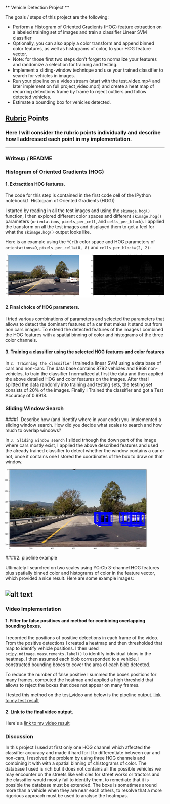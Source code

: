 
** Vehicle Detection Project **

The goals / steps of this project are the following:

* Perform a Histogram of Oriented Gradients (HOG) feature extraction on a labeled training set of images and train a classifier Linear SVM classifier
* Optionally, you can also apply a color transform and append binned color features, as well as histograms of color, to your HOG feature vector. 
* Note: for those first two steps don't forget to normalize your features and randomize a selection for training and testing.
* Implement a sliding-window technique and use your trained classifier to search for vehicles in images.
* Run your pipeline on a video stream (start with the test_video.mp4 and later implement on full project_video.mp4) and create a heat map of recurring detections frame by frame to reject outliers and follow detected vehicles.
* Estimate a bounding box for vehicles detected.

[//]: # (Image References)
[image1]: ./img1.png
[image2]: ./img2.png
[image3]: ./img3.jpg

[video1]: ./test_output.mp4
[video2]: ./project_output.mp4


## [Rubric](https://review.udacity.com/#!/rubrics/513/view) Points
### Here I will consider the rubric points individually and describe how I addressed each point in my implementation.  

---
### Writeup / README

### Histogram of Oriented Gradients (HOG)

#### 1. Extracttion HOG features.

The code for this step is contained in the first code cell of the IPython notebook(1. Histogram of Oriented Gradients (HOG))

I started by reading in all the test images and using the `skimage.hog()` function, I then explored different color spaces and different `skimage.hog()` parameters (`orientations`, `pixels_per_cell`, and `cells_per_block`).  I appllied the transform on all the test images and displayed them to get a feel for what the `skimage.hog()` output looks like.

Here is an example using the `YCrCb` color space and HOG parameters of `orientations=9`, `pixels_per_cell=(8, 8)` and `cells_per_block=(2, 2)`:


![HOG Features][image1]

#### 2.Final choice of HOG parameters.

I tried various combinations of parameters and selected the parameters that allows to detect the dominant features of a car that makes it stand out from non cars images.
To extend the detected features of the images I combined the HOG features with a spatial binning of color and histograms of the three color channels.

#### 3. Training a classifier using the selected HOG features and color features

In `2. Trainning the classifier` I trained a linear SVM using a data base of cars and non-cars.
The data base contains 8792  vehicles and 8968  non-vehicles, to train the classifier I normalized at first the data and then applied the above detailed HOG and color features on the images. After that I splitted the data randomly into training and testing sets, the testing set consists of 20% of the images.
Finally I Trained the classifier and got a Test Accuracy of 0.9918.

### Sliding Window Search

####1. Describe how (and identify where in your code) you implemented a sliding window search.  How did you decide what scales to search and how much to overlap windows?

In `3. Sliding window search` I slided trhough the down part of the image where cars mostly exist, I applied the above described features and used the already trained classifier to detect whether the window contains a car or not, once it contains one I stored the coordinates of the box to draw on that window.

![alt text][image2]

####2. pipeline example

Ultimately I searched on two scales using YCrCb 3-channel HOG features plus spatially binned color and histograms of color in the feature vector, which provided a nice result.  Here are some example images:

![alt text][image3]
---

### Video Implementation

#### 1. Filter for false positives and method for combining overlapping bounding boxes.

I recorded the positions of positive detections in each frame of the video.  From the positive detections I created a heatmap and then thresholded that map to identify vehicle positions.  I then used `scipy.ndimage.measurements.label()` to identify individual blobs in the heatmap.  I then assumed each blob corresponded to a vehicle.  I constructed bounding boxes to cover the area of each blob detected.

To reduce the number of false positive I summed the boxes positions for many frames, computed the heatmap and applied a high threshold that allows to reject the boxes that does not appear on many frames.

I tested this method on the test_video and below is the pipeline output.
[link to my test result](./test_output.mp4)

#### 2. Link to the final video output.
Here's a [link to my video result](./project_output.mp4)

### Discussion
In this project I used at first only one HOG channel which affected the classifier accuracy and made it hard for it to differentiate between car and non-cars, I resolved the problem by using three HOG channels and combining it with with a spatial binning of chistograms of color. The database I used is rich but it does not contains all the possible vehicles we may encounter on the streets like vehicles for street works or tractors and the classifier would mostly fail to identify them, to remediate that it is possible the database must be extended.
The boxe is sometimes around more than a vehicle when they are near each others, to resolve that a more rigorious approach must be used to analyse the heatmpas.
